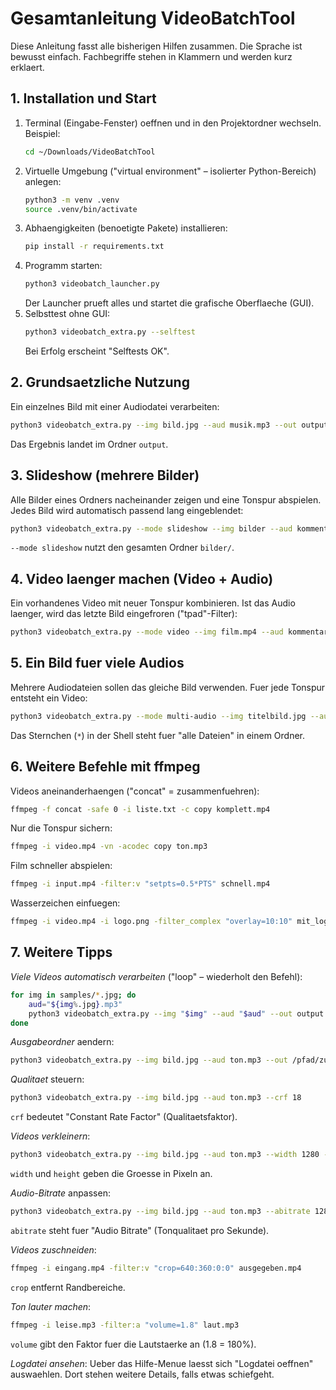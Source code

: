 # Gesamtanleitung VideoBatchTool

Diese Anleitung fasst alle bisherigen Hilfen zusammen. Die Sprache ist bewusst einfach. Fachbegriffe stehen in Klammern und werden kurz erklaert.

## 1. Installation und Start

1. Terminal (Eingabe-Fenster) oeffnen und in den Projektordner wechseln. Beispiel:
   ```bash
   cd ~/Downloads/VideoBatchTool
   ```
2. Virtuelle Umgebung ("virtual environment" – isolierter Python-Bereich) anlegen:
   ```bash
   python3 -m venv .venv
   source .venv/bin/activate
   ```
3. Abhaengigkeiten (benoetigte Pakete) installieren:
   ```bash
   pip install -r requirements.txt
   ```
4. Programm starten:
   ```bash
   python3 videobatch_launcher.py
   ```
   Der Launcher prueft alles und startet die grafische Oberflaeche (GUI).
5. Selbsttest ohne GUI:
   ```bash
   python3 videobatch_extra.py --selftest
   ```
   Bei Erfolg erscheint "Selftests OK".

## 2. Grundsaetzliche Nutzung

Ein einzelnes Bild mit einer Audiodatei verarbeiten:
```bash
python3 videobatch_extra.py --img bild.jpg --aud musik.mp3 --out output
```
Das Ergebnis landet im Ordner `output`.

## 3. Slideshow (mehrere Bilder)

Alle Bilder eines Ordners nacheinander zeigen und eine Tonspur abspielen. Jedes Bild wird automatisch passend lang eingeblendet:
```bash
python3 videobatch_extra.py --mode slideshow --img bilder --aud kommentar.mp3 --out output
```
`--mode slideshow` nutzt den gesamten Ordner `bilder/`.

## 4. Video laenger machen (Video + Audio)

Ein vorhandenes Video mit neuer Tonspur kombinieren. Ist das Audio laenger, wird das letzte Bild eingefroren ("tpad"-Filter):
```bash
python3 videobatch_extra.py --mode video --img film.mp4 --aud kommentar.mp3 --out output
```

## 5. Ein Bild fuer viele Audios

Mehrere Audiodateien sollen das gleiche Bild verwenden. Fuer jede Tonspur entsteht ein Video:
```bash
python3 videobatch_extra.py --mode multi-audio --img titelbild.jpg --aud a1.mp3 a2.mp3 a3.mp3 --out output
```
Das Sternchen (`*`) in der Shell steht fuer "alle Dateien" in einem Ordner.

## 6. Weitere Befehle mit ffmpeg

Videos aneinanderhaengen ("concat" = zusammenfuehren):
```bash
ffmpeg -f concat -safe 0 -i liste.txt -c copy komplett.mp4
```

Nur die Tonspur sichern:
```bash
ffmpeg -i video.mp4 -vn -acodec copy ton.mp3
```

Film schneller abspielen:
```bash
ffmpeg -i input.mp4 -filter:v "setpts=0.5*PTS" schnell.mp4
```

Wasserzeichen einfuegen:
```bash
ffmpeg -i video.mp4 -i logo.png -filter_complex "overlay=10:10" mit_logo.mp4
```

## 7. Weitere Tipps

*Viele Videos automatisch verarbeiten* ("loop" – wiederholt den Befehl):
```bash
for img in samples/*.jpg; do
    aud="${img%.jpg}.mp3"
    python3 videobatch_extra.py --img "$img" --aud "$aud" --out output
done
```

*Ausgabeordner* aendern:
```bash
python3 videobatch_extra.py --img bild.jpg --aud ton.mp3 --out /pfad/zum/ziel
```

*Qualitaet* steuern:
```bash
python3 videobatch_extra.py --img bild.jpg --aud ton.mp3 --crf 18
```
`crf` bedeutet "Constant Rate Factor" (Qualitaetsfaktor).

*Videos verkleinern*:
```bash
python3 videobatch_extra.py --img bild.jpg --aud ton.mp3 --width 1280 --height 720
```
`width` und `height` geben die Groesse in Pixeln an.

*Audio-Bitrate* anpassen:
```bash
python3 videobatch_extra.py --img bild.jpg --aud ton.mp3 --abitrate 128k
```
`abitrate` steht fuer "Audio Bitrate" (Tonqualitaet pro Sekunde).

*Videos zuschneiden*:
```bash
ffmpeg -i eingang.mp4 -filter:v "crop=640:360:0:0" ausgegeben.mp4
```
`crop` entfernt Randbereiche.

*Ton lauter machen*:
```bash
ffmpeg -i leise.mp3 -filter:a "volume=1.8" laut.mp3
```
`volume` gibt den Faktor fuer die Lautstaerke an (1.8 = 180%).

*Logdatei ansehen*:
Ueber das Hilfe-Menue laesst sich "Logdatei oeffnen" auswaehlen. Dort stehen weitere Details, falls etwas schiefgeht.

